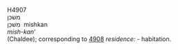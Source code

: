 <body>
  <p>H4907<br>  משׁכּן  <br> מִשׁכַּן  ‎  mishkan  <br><i>mish-kan‘ </i><br>(Chaldee); corresponding to <a href="h4908.htm">4908</a>  <i>residence: - </i>habitation.<br></p>
 </body>